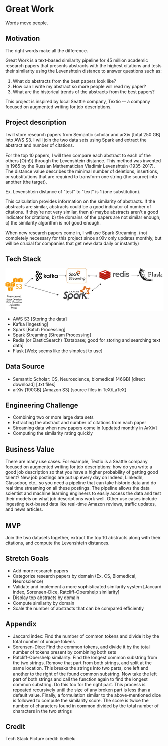 # Great Work

Words move people. 

## Motivation 
The right words make all the difference.

Great Work is a text-based similarity pipeline for 45 million academic research papers that presents abstracts with the highest citations and tests their similarity using the Levenshtein distance to answer questions such as: 

1) What do abstracts from the best papers look like? 
2) How can I write my abstract so more people will read my paper? 
3) What are the historical trends of the abstracts from the best papers? 

This project is inspired by local Seattle company, Textio -- a company focused on augmented writing for job descriptions. 

## Project description 
I will store research papers from Semantic scholar and arXiv [total 250 GB] into AWS S3. I will join the two data sets using Spark and extract the abstract and number of citations. 

For the top 10 papers, I will then compare each abstract to each of the others [O(n!)] through the Levenshtein distance. This method was invented in 1965 by the Russian Mathematician Vladimir Levenshtein (1935-2017). The distance value describes the minimal number of deletions, insertions, or substitutions that are required to transform one string (the source) into another (the target). 

Ex. Levenshtein distance of "test" to "text" is 1 (one substitution). 

This calculation provides information on the similarity of abstracts. If the abstracts are similar, abstracts could be a good indicator of number of citations. If they're not very similar, then a) maybe abstracts aren't a good indicator for citations; b) the domains of the papers are not similar enough; c) the similarity algorithm is not good enough. 

When new research papers come in, I will use Spark Streaming. (not completely necessary for this project since arXiv only updates monthly, but will be crucial for companies that get new data daily or instantly) 

## Tech Stack
![Tech Stack](workflow.jpeg)
- AWS S3 [Storing the data]
- Kafka [Ingesting]
- Spark [Batch Processing]
- Spark Streaming [Stream Processing]
- Redis (or ElasticSearch) [Database; good for storing and searching text data]
- Flask [Web; seems like the simplest to use]

## Data Source
- Semantic Scholar: CS, Neuroscience, biomedical [46GB] [direct download] [.txt files] 
- arXiv [190GB] [Amazon S3] [source files in TeX/LaTeX]

## Engineering Challenge
- Combining two or more large data sets 
- Extracting the abstract and number of citations from each paper
- Streaming data when new papers come in [updated monthly in ArXiv]
- Computing the similarity rating quickly

## Business Value
There are many use cases. For example, Textio is a Seattle company focused on augmented writing for job descriptions: how do you write a good job description so that you have a higher probability of getting good talent? New job postings are put up every day on Indeed, LinkedIn, Glassdoor, etc., so you need a pipeline that can take historic data and do real time streaming on all these postings. The pipeline allows the data scientist and machine learning engineers to easily access the data and test their models on what job descriptions work well. Other use cases include ingesting text-based data like real-time Amazon reviews, traffic updates, and news articles. 

## MVP
Join the two datasets together, extract the top 10 abstracts along with their citations, and compute the Levenshtein distances. 

## Stretch Goals
- Add more research papers
- Categorize research papers by domain (Ex. CS, Biomedical, Neuroscience)
- Validate and implement a more sophisticated similarity system [Jaccard index, Sorensen-Dice, Ratcliff-Obershelp similarity]
- Display top abstracts by domain
- Compute similarity by domain
- Scale the number of abstracts that can be compared efficiently 


## Appendix 
- Jaccard index: Find the number of common tokens and divide it by the total number of unique tokens
- Sorensen-Dice: Find the common tokens, and divide it by the total number of tokens present by combining both sets
- Ratcliff-Obershelp similarity: Find the longest common substring from the two strings. Remove that part from both strings, and split at the same location. This breaks the strings into two parts, one left and another to the right of the found common substring. Now take the left part of both strings and call the function again to find the longest common substring. Do this too for the right part. This process is repeated recursively until the size of any broken part is less than a default value. Finally, a formulation similar to the above-mentioned dice is followed to compute the similarity score. The score is twice the number of characters found in common divided by the total number of characters in the two strings

## Credit 
Tech Stack Picture credit: /kellielu




